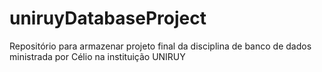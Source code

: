 # uniruyDatabaseProject
Repositório para armazenar projeto final da disciplina de banco de dados ministrada por Célio na instituição UNIRUY
